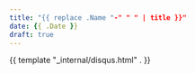```yaml
---
title: "{{ replace .Name "-" " " | title }}"
date: {{ .Date }}
draft: true
---
```



{{ template "_internal/disqus.html" . }}
